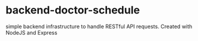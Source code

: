 # backend-doctor-schedule
simple backend infrastructure to handle RESTful API requests. Created with NodeJS and Express
